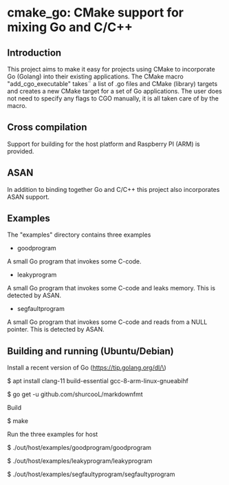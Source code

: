 cmake_go: CMake support for mixing Go and C/C++
===============================================

Introduction
------------

This project aims to make it easy for projects using CMake to incorporate Go (Golang) into their existing applications. The CMake macro "add\_cgo\_executable" takes¨ a list of .go files and CMake (library) targets and creates a new CMake target for a set of Go applications. The user does not need to specify any flags to CGO manually, it is all taken care of by the macro.

Cross compilation
-----------------

Support for building for the host platform and Raspberry PI (ARM) is provided.

ASAN
----

In addition to binding together Go and C/C++ this project also incorporates ASAN support.

Examples
--------

The "examples" directory contains three examples

-	goodprogram

A small Go program that invokes some C-code.

-	leakyprogram

A small Go program that invokes some C-code and leaks memory. This is detected by ASAN.

-	segfaultprogram

A small Go program that invokes some C-code and reads from a NULL pointer. This is detected by ASAN.

Building and running (Ubuntu/Debian)
------------------------------------

Install a recent version of Go (https://tip.golang.org/dl/\)

$ apt install clang-11 build-essential gcc-8-arm-linux-gnueabihf

$ go get -u github.com/shurcooL/markdownfmt

Build

$ make

Run the three examples for host

$ ./out/host/examples/goodprogram/goodprogram

$ ./out/host/examples/leakyprogram/leakyprogram

$ ./out/host/examples/segfaultyprogram/segfaultyprogram
